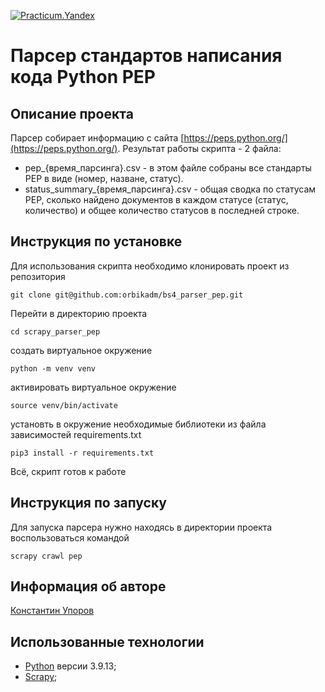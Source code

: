 [![Practicum.Yandex](https://img.shields.io/badge/-Practicum.Yandex-464646?style=flat&logo=Practicum.Yandex&logoColor=56C0C0&color=008080)](https://practicum.yandex.ru/)

# Парсер стандартов написания кода Python PEP

## Описание проекта

Парсер собирает информацию с сайта [https://peps.python.org/](https://peps.python.org/). Результат работы скрипта - 2 файла:

- pep_{время_парсинга}.csv - в этом файле собраны все стандарты PEP в виде (номер, назване, статус).
- status_summary_{время_парсинга}.csv - общая сводка по статусам PEP, сколько найдено документов в каждом статусе (статус, количество) и общее количество статусов в последней строке.


## Инструкция по установке

Для использования скрипта необходимо клонировать проект из репозитория

```
git clone git@github.com:orbikadm/bs4_parser_pep.git
```
Перейти в директорию проекта
```
cd scrapy_parser_pep
```
создать виртуальное окружение
```
python -m venv venv
```
активировать виртуальное окружение
```
source venv/bin/activate
```
установть в окружение необходимые библиотеки из файла зависимостей requirements.txt
```
pip3 install -r requirements.txt
```

Всё, скрипт готов к работе

## Инструкция по запуску

Для запуска парсера нужно находясь в директории проекта воспользоваться командой

```
scrapy crawl pep
```

## Информация об авторе

[Константин Упоров](https://github.com/orbikadm)

## Использованные технологии

- [Python](https://www.python.org/) версии 3.9.13;
- [Scrapy](https://scrapy.org/);
